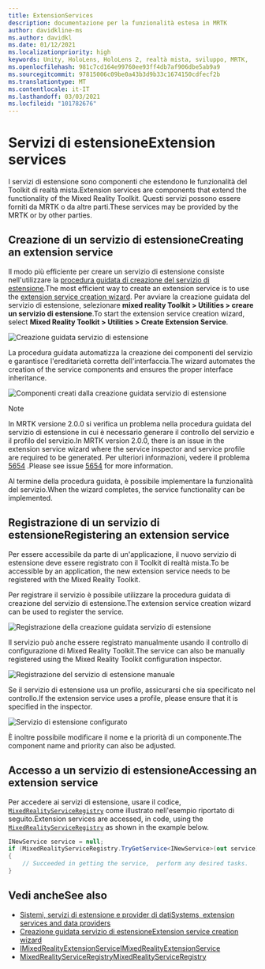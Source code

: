 ```yaml
---
title: ExtensionServices
description: documentazione per la funzionalità estesa in MRTK
author: davidkline-ms
ms.author: davidkl
ms.date: 01/12/2021
ms.localizationpriority: high
keywords: Unity, HoloLens, HoloLens 2, realtà mista, sviluppo, MRTK,
ms.openlocfilehash: 981c7cd164e99760ee93ff4db7af906dbe5ab9a9
ms.sourcegitcommit: 97815006c09be0a43b3d9b33c1674150cdfecf2b
ms.translationtype: MT
ms.contentlocale: it-IT
ms.lasthandoff: 03/03/2021
ms.locfileid: "101782676"
---
```

# <a name="extension-services"></a><span data-ttu-id="a555b-104">Servizi di estensione</span><span class="sxs-lookup"><span data-stu-id="a555b-104">Extension services</span></span>

<span data-ttu-id="a555b-105">I servizi di estensione sono componenti che estendono le funzionalità del Toolkit di realtà mista.</span><span class="sxs-lookup"><span data-stu-id="a555b-105">Extension services are components that extend the functionality of the Mixed Reality Toolkit.</span></span> <span data-ttu-id="a555b-106">Questi servizi possono essere forniti da MRTK o da altre parti.</span><span class="sxs-lookup"><span data-stu-id="a555b-106">These services may be provided by the MRTK or by other parties.</span></span>

## <a name="creating-an-extension-service"></a><span data-ttu-id="a555b-107">Creazione di un servizio di estensione</span><span class="sxs-lookup"><span data-stu-id="a555b-107">Creating an extension service</span></span>

<span data-ttu-id="a555b-108">Il modo più efficiente per creare un servizio di estensione consiste nell'utilizzare la [procedura guidata di creazione del servizio di estensione](../Tools/ExtensionServiceCreationWizard.md).</span><span class="sxs-lookup"><span data-stu-id="a555b-108">The most efficient way to create an extension service is to use the [extension service creation wizard](../Tools/ExtensionServiceCreationWizard.md).</span></span>
<span data-ttu-id="a555b-109">Per avviare la creazione guidata del servizio di estensione, selezionare **mixed reality Toolkit > Utilities > creare un servizio di estensione**.</span><span class="sxs-lookup"><span data-stu-id="a555b-109">To start the extension service creation wizard, select **Mixed Reality Toolkit > Utilities > Create Extension Service**.</span></span>

![Creazione guidata servizio di estensione](../Images/ExtensionWizard/ExtensionServiceCreationWizard.png)

<span data-ttu-id="a555b-111">La procedura guidata automatizza la creazione dei componenti del servizio e garantisce l'ereditarietà corretta dell'interfaccia.</span><span class="sxs-lookup"><span data-stu-id="a555b-111">The wizard automates the creation of the service components and ensures the proper interface inheritance.</span></span>

![Componenti creati dalla creazione guidata servizio di estensione](../Images/ExtensionWizard/ExtensionServiceComponents.png)

> [!Note]
> <span data-ttu-id="a555b-113">In MRTK versione 2.0.0 si verifica un problema nella procedura guidata del servizio di estensione in cui è necessario generare il controllo del servizio e il profilo del servizio.</span><span class="sxs-lookup"><span data-stu-id="a555b-113">In MRTK version 2.0.0, there is an issue in the extension service wizard where the service inspector and service profile are required to be generated.</span></span> <span data-ttu-id="a555b-114">Per ulteriori informazioni, vedere il problema [5654](https://github.com/microsoft/MixedRealityToolkit-Unity/issues/5654) .</span><span class="sxs-lookup"><span data-stu-id="a555b-114">Please see issue [5654](https://github.com/microsoft/MixedRealityToolkit-Unity/issues/5654) for more information.</span></span>

<span data-ttu-id="a555b-115">Al termine della procedura guidata, è possibile implementare la funzionalità del servizio.</span><span class="sxs-lookup"><span data-stu-id="a555b-115">When the wizard completes, the service functionality can be implemented.</span></span>

## <a name="registering-an-extension-service"></a><span data-ttu-id="a555b-116">Registrazione di un servizio di estensione</span><span class="sxs-lookup"><span data-stu-id="a555b-116">Registering an extension service</span></span>

<span data-ttu-id="a555b-117">Per essere accessibile da parte di un'applicazione, il nuovo servizio di estensione deve essere registrato con il Toolkit di realtà mista.</span><span class="sxs-lookup"><span data-stu-id="a555b-117">To be accessible by an application, the new extension service needs to be registered with the Mixed Reality Toolkit.</span></span>

<span data-ttu-id="a555b-118">Per registrare il servizio è possibile utilizzare la procedura guidata di creazione del servizio di estensione.</span><span class="sxs-lookup"><span data-stu-id="a555b-118">The extension service creation wizard can be used to register the service.</span></span>

![Registrazione della creazione guidata servizio di estensione](../Images/ExtensionWizard/ExtensionServiceWizardRegister.png)

<span data-ttu-id="a555b-120">Il servizio può anche essere registrato manualmente usando il controllo di configurazione di Mixed Reality Toolkit.</span><span class="sxs-lookup"><span data-stu-id="a555b-120">The service can also be manually registered using the Mixed Reality Toolkit configuration inspector.</span></span>

![Registrazione del servizio di estensione manuale](../Images/Profiles/RegisterExtensionService.png)

<span data-ttu-id="a555b-122">Se il servizio di estensione usa un profilo, assicurarsi che sia specificato nel controllo.</span><span class="sxs-lookup"><span data-stu-id="a555b-122">If the extension service uses a profile, please ensure that it is specified in the inspector.</span></span>

![Servizio di estensione configurato](../Images/Profiles/ConfiguredExtensionService.png)

<span data-ttu-id="a555b-124">È inoltre possibile modificare il nome e la priorità di un componente.</span><span class="sxs-lookup"><span data-stu-id="a555b-124">The component name and priority can also be adjusted.</span></span>

## <a name="accessing-an-extension-service"></a><span data-ttu-id="a555b-125">Accesso a un servizio di estensione</span><span class="sxs-lookup"><span data-stu-id="a555b-125">Accessing an extension service</span></span>

<span data-ttu-id="a555b-126">Per accedere ai servizi di estensione, usare il codice, [`MixedRealityServiceRegistry`](xref:Microsoft.MixedReality.Toolkit.MixedRealityServiceRegistry) come illustrato nell'esempio riportato di seguito.</span><span class="sxs-lookup"><span data-stu-id="a555b-126">Extension services are accessed, in code, using the [`MixedRealityServiceRegistry`](xref:Microsoft.MixedReality.Toolkit.MixedRealityServiceRegistry) as shown in the example below.</span></span>

```c#
INewService service = null;
if (MixedRealityServiceRegistry.TryGetService<INewService>(out service))
{
    // Succeeded in getting the service,  perform any desired tasks.
}
```

## <a name="see-also"></a><span data-ttu-id="a555b-127">Vedi anche</span><span class="sxs-lookup"><span data-stu-id="a555b-127">See also</span></span>

- [<span data-ttu-id="a555b-128">Sistemi, servizi di estensione e provider di dati</span><span class="sxs-lookup"><span data-stu-id="a555b-128">Systems, extension services and data providers</span></span>](../../architecture/SystemsExtensionsProviders.md)
- [<span data-ttu-id="a555b-129">Creazione guidata servizio di estensione</span><span class="sxs-lookup"><span data-stu-id="a555b-129">Extension service creation wizard</span></span>](../Tools/ExtensionServiceCreationWizard.md)
- [<span data-ttu-id="a555b-130">IMixedRealityExtensionService</span><span class="sxs-lookup"><span data-stu-id="a555b-130">IMixedRealityExtensionService</span></span>](xref:Microsoft.MixedReality.Toolkit.IMixedRealityExtensionService)
- [<span data-ttu-id="a555b-131">MixedRealityServiceRegistry</span><span class="sxs-lookup"><span data-stu-id="a555b-131">MixedRealityServiceRegistry</span></span>](xref:Microsoft.MixedReality.Toolkit.MixedRealityServiceRegistry)
